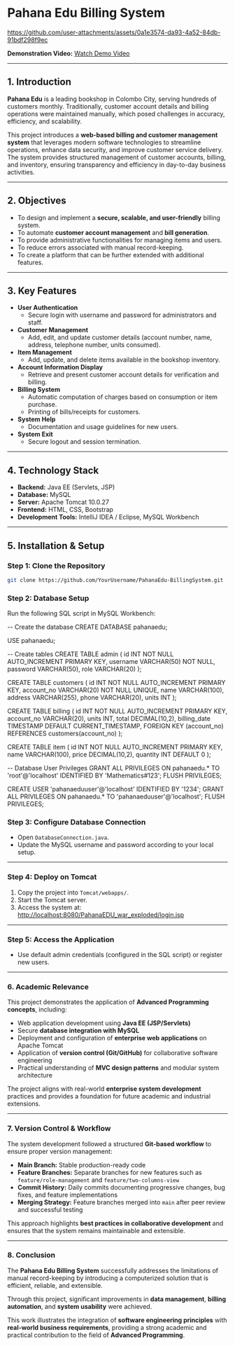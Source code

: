 # Pahana Edu Billing System



https://github.com/user-attachments/assets/0a1e3574-da93-4a52-84db-91bdf298f9ec



**Demonstration Video:** [Watch Demo Video](https://drive.google.com/file/d/1UhDcKnImDZrpr0Ql2J2iwh3GAJS42K1a/view?usp=drive_link)

---

## 1. Introduction

**Pahana Edu** is a leading bookshop in Colombo City, serving hundreds of customers monthly. Traditionally, customer account details and billing operations were maintained manually, which posed challenges in accuracy, efficiency, and scalability.  

This project introduces a **web-based billing and customer management system** that leverages modern software technologies to streamline operations, enhance data security, and improve customer service delivery. The system provides structured management of customer accounts, billing, and inventory, ensuring transparency and efficiency in day-to-day business activities.

---

## 2. Objectives

- To design and implement a **secure, scalable, and user-friendly** billing system.  
- To automate **customer account management** and **bill generation**.  
- To provide administrative functionalities for managing items and users.  
- To reduce errors associated with manual record-keeping.  
- To create a platform that can be further extended with additional features.  

---

## 3. Key Features

- **User Authentication**
  - Secure login with username and password for administrators and staff.  
- **Customer Management**
  - Add, edit, and update customer details (account number, name, address, telephone number, units consumed).  
- **Item Management**
  - Add, update, and delete items available in the bookshop inventory.  
- **Account Information Display**
  - Retrieve and present customer account details for verification and billing.  
- **Billing System**
  - Automatic computation of charges based on consumption or item purchase.  
  - Printing of bills/receipts for customers.  
- **System Help**
  - Documentation and usage guidelines for new users.  
- **System Exit**
  - Secure logout and session termination.  

---

## 4. Technology Stack

- **Backend:** Java EE (Servlets, JSP)  
- **Database:** MySQL  
- **Server:** Apache Tomcat 10.0.27  
- **Frontend:** HTML, CSS, Bootstrap  
- **Development Tools:** IntelliJ IDEA / Eclipse, MySQL Workbench  

---

## 5. Installation & Setup

### Step 1: Clone the Repository
```bash
git clone https://github.com/YourUsername/PahanaEdu-BillingSystem.git
```

### Step 2: Database Setup

Run the following SQL script in MySQL Workbench:


-- Create the database
CREATE DATABASE pahanaedu;

USE pahanaedu;

-- Create tables
CREATE TABLE admin (
    id INT NOT NULL AUTO_INCREMENT PRIMARY KEY,
    username VARCHAR(50) NOT NULL,
    password VARCHAR(50),
    role VARCHAR(20)
);

CREATE TABLE customers (
    id INT NOT NULL AUTO_INCREMENT PRIMARY KEY,
    account_no VARCHAR(20) NOT NULL UNIQUE,
    name VARCHAR(100),
    address VARCHAR(255),
    phone VARCHAR(20),
    units INT
);

CREATE TABLE billing (
    id INT NOT NULL AUTO_INCREMENT PRIMARY KEY,
    account_no VARCHAR(20),
    units INT,
    total DECIMAL(10,2),
    billing_date TIMESTAMP DEFAULT CURRENT_TIMESTAMP,
    FOREIGN KEY (account_no) REFERENCES customers(account_no)
);

CREATE TABLE item (
    id INT NOT NULL AUTO_INCREMENT PRIMARY KEY,
    name VARCHAR(100),
    price DECIMAL(10,2),
    quantity INT DEFAULT 0
);

-- Database User Privileges
GRANT ALL PRIVILEGES ON pahanaedu.* TO 'root'@'localhost' IDENTIFIED BY 'Mathematics#123';
FLUSH PRIVILEGES;

CREATE USER 'pahanaeduuser'@'localhost' IDENTIFIED BY '1234';
GRANT ALL PRIVILEGES ON pahanaedu.* TO 'pahanaeduuser'@'localhost';
FLUSH PRIVILEGES;

### Step 3: Configure Database Connection

- Open `DatabaseConnection.java`.  
- Update the MySQL username and password according to your local setup.

---

### Step 4: Deploy on Tomcat

1. Copy the project into `Tomcat/webapps/`.  
2. Start the Tomcat server.  
3. Access the system at:  
   [http://localhost:8080/PahanaEDU_war_exploded/login.jsp](http://localhost:8080/PahanaEDU_war_exploded/login.jsp)

---

### Step 5: Access the Application

- Use default admin credentials (configured in the SQL script) or register new users.

---

### 6. Academic Relevance

This project demonstrates the application of **Advanced Programming concepts**, including:

- Web application development using **Java EE (JSP/Servlets)**  
- Secure **database integration with MySQL**  
- Deployment and configuration of **enterprise web applications** on Apache Tomcat  
- Application of **version control (Git/GitHub)** for collaborative software engineering  
- Practical understanding of **MVC design patterns** and modular system architecture  

The project aligns with real-world **enterprise system development** practices and provides a foundation for future academic and industrial extensions.

---

### 7. Version Control & Workflow

The system development followed a structured **Git-based workflow** to ensure proper version management:

- **Main Branch:** Stable production-ready code  
- **Feature Branches:** Separate branches for new features such as `feature/role-management` and `feature/two-columns-view`  
- **Commit History:** Daily commits documenting progressive changes, bug fixes, and feature implementations  
- **Merging Strategy:** Feature branches merged into `main` after peer review and successful testing  

This approach highlights **best practices in collaborative development** and ensures that the system remains maintainable and extensible.

---

### 8. Conclusion

The **Pahana Edu Billing System** successfully addresses the limitations of manual record-keeping by introducing a computerized solution that is efficient, reliable, and extensible.  

Through this project, significant improvements in **data management**, **billing automation**, and **system usability** were achieved.  

This work illustrates the integration of **software engineering principles** with **real-world business requirements**, providing a strong academic and practical contribution to the field of **Advanced Programming**.
